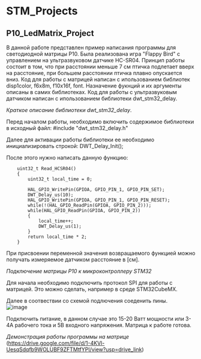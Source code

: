 # STM_Projects
## P10_LedMatrix_Project
В данной работе представлен пример написания программы для светодиодной матрицы P10. Была реализована игра "Flappy Bird" с управлением на ультразвуковом датчике HC-SR04. 
Принцип работы состоит в том, что при расстоянии меньше 7 см птичка подлетает вверх на расстояние, при большем расстоянии птичка плавно опускается вниз.
Код для работы с матрицей написан с ипользованием библиотек disp1color, f6x8m, f10x16f, font. Назначение фукнций и их аргументы описаны в самих библиотеках.
Код для работы с ультразвуковым датчиком написан с ипользованием библиотеки dwt_stm32_delay.

*Краткое описание библиотеки dwt_stm32_delay*.

Перед началом работы, необходимо включить содержимое библиотеки в исходный файл: #include "dwt_stm32_delay.h"

Далее для активации работы библиотеки ее необходимо инициализировать строкой: DWT_Delay_Init();

После этого нужно написать данную функцию:

		uint32_t Read_HCSR04()
		{
			uint32_t local_time = 0;

			HAL_GPIO_WritePin(GPIOA, GPIO_PIN_1, GPIO_PIN_SET);		
			DWT_Delay_us(10);										
			HAL_GPIO_WritePin(GPIOA, GPIO_PIN_1, GPIO_PIN_RESET);	
			while(!(HAL_GPIO_ReadPin(GPIOA, GPIO_PIN_2)));
			while(HAL_GPIO_ReadPin(GPIOA, GPIO_PIN_2))	
			{
				local_time++;	
				DWT_Delay_us(1);	
			}
			return local_time * 2;
		}
При присвоении переменной значения возвращаемого функцией можно получать измеряемое датчиком расстояние в [см].

*Подключение матрицы P10 к микроконтроллеру STM32*

Для начала необходимо подключить протокол SPI для работы с матрицей. Это можно сделать, например в среде STM32CubeMX.

Далее в соотвествии со схемой подлючения соеденить пины.  
![image](https://github.com/HastamAureuam/STM_Projects/assets/154893776/0b5cf867-f79d-4dc2-ab17-d5e18b0b6b81)

Подключить питание, в данном случае это 15-20 Ватт мощности или 3-4А рабочего тока и 5В входного напряжения.
Матрица к работе готова.

*Демонстрация работы программы на матрице*
(https://drive.google.com/file/d/1-4KVl-UesqSdqfb9WOLUBF9ZFTMtfYPl/view?usp=drive_link)
